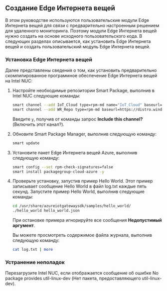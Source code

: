 ## <a name="build-iot-edge"></a>Создание Edge Интернета вещей

В этом руководстве используются пользовательские модули Edge Интернета вещей для связи с предварительно настроенным решением для удаленного мониторинга. Поэтому модули Edge Интернета вещей нужно создать на основе исходного пользовательского кода. В следующих разделах описывается, как установить Edge Интернета вещей и создать пользовательский модуль Edge Интернета вещей.

### <a name="install-iot-edge"></a>Установка Edge Интернета вещей

Далее представлены сведения о том, как установить предварительно скомпилированное программное обеспечение Edge Интернета вещей на Intel NUC:

1. Настройте необходимые репозитории Smart Package, выполнив в Intel NUC следующие команды:

    ```bash
    smart channel --add IoT_Cloud type=rpm-md name="IoT_Cloud" baseurl=http://iotdk.intel.com/repos/iot-cloud/wrlinux7/rcpl13/ -y
    smart channel --add WR_Repo type=rpm-md baseurl=https://distro.windriver.com/release/idp-3-xt/public_feeds/WR-IDP-3-XT-Intel-Baytrail-public-repo/RCPL13/corei7_64/
    ```

    Введите `y`, получив от команды запрос **Include this channel?** (Включить этот канал?).

1. Обновите Smart Package Manager, выполнив следующую команду:

    ```bash
    smart update
    ```

1. Установите пакет Edge Интернета вещей Azure, выполнив следующую команду:

    ```bash
    smart config --set rpm-check-signatures=false
    smart install packagegroup-cloud-azure -y
    ```

1. Проверьте установку, запустив пример Hello World. Этот пример записывает сообщение Hello World в файл log.txt каждые пять секунд. Запустите пример Hello World, выполнив следующие команды:

    ```bash
    cd /usr/share/azureiotgatewaysdk/samples/hello_world/
    ./hello_world hello_world.json
    ```

    При остановке примера игнорируйте все сообщения **Недопустимый аргумент**.

    Вы можете просмотреть содержимое файла журнала, выполнив следующую команду:

    ```bash
    cat log.txt | more
    ```

### <a name="troubleshooting"></a>Устранение неполадок

Перезагрузите Intel NUC, если отображается сообщение об ошибке No package provides util-linux-dev (Нет пакета, предоставляющего util-linux-dev).
